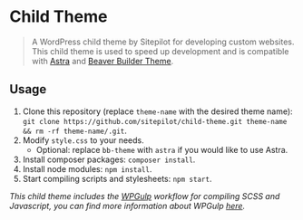 # Child Theme

> A WordPress child theme by Sitepilot for developing custom websites. This child theme is used to speed up development and is compatible with [Astra](https://wpastra.com/) and [Beaver Builder Theme](https://www.wpbeaverbuilder.com/wordpress-framework-theme/).

## Usage

1. Clone this repository (replace `theme-name` with the desired theme name): `git clone https://github.com/sitepilot/child-theme.git theme-name && rm -rf theme-name/.git`.
2. Modify `style.css` to your needs. 
   * Optional: replace `bb-theme` with `astra` if you would like to use Astra.
3. Install composer packages: `composer install`.
4. Install node modules: `npm install`.
5. Start compiling scripts and stylesheets: `npm start`.

*This child theme includes the [WPGulp](https://github.com/ahmadawais/WPGulp) workflow for compiling SCSS and Javascript, you can find more information about WPGulp [here](https://github.com/ahmadawais/WPGulp).*